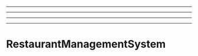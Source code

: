 -------------------------------------------
----------------------------------------------------------------------------------------------------
----------------------------------------------------------------------------------------------------
----------------------------------------------------------------------------------------------------
# RestaurantManagementSystem
